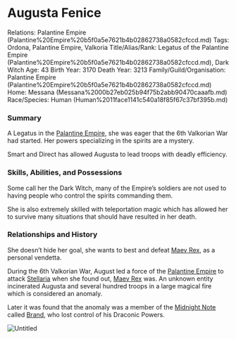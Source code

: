 # Augusta Fenice

Relations: Palantine Empire (Palantine%20Empire%20b5f0a5e7621b4b02862738a0582cfccd.md) 
Tags: Ordona, Palantine Empire, Valkoria
Title/Alias/Rank: Legatus of the Palantine Empire (Palantine%20Empire%20b5f0a5e7621b4b02862738a0582cfccd.md), Dark Witch
Age: 43
Birth Year: 3170
Death Year: 3213
Family/Guild/Organisation: Palantine Empire (Palantine%20Empire%20b5f0a5e7621b4b02862738a0582cfccd.md) 
Home: Messana (Messana%2000b27eb025b94f75b2abb90470caaafb.md) 
Race/Species: Human (Human%2011face1141c540a18f85f67c37bf395b.md)

### Summary

A Legatus in the [Palantine Empire](Palantine%20Empire%20b5f0a5e7621b4b02862738a0582cfccd.md), she was eager that the 6th Valkorian War had started. Her powers specializing in the spirits are a mystery. 

Smart and Direct has allowed Augusta to lead troops with deadly efficiency. 

### Skills, Abilities, and Possessions

Some call her the Dark Witch, many of the Empire’s soldiers are not used to having people who control the spirits commanding them.

She is also extremely skilled with teleportation magic which has allowed her to survive many situations that should have resulted in her death.

### **Relationships and History**

She doesn’t hide her goal, she wants to best and defeat [Maev Rex](Maev%20Rex%2025a28a4d34b9431bbcd0de9e8fa22817.md), as a personal vendetta.

During the 6th Valkorian War, August led a force of the [Palantine Empire](Palantine%20Empire%20b5f0a5e7621b4b02862738a0582cfccd.md) to attack [Stellaria](Stellaria%20f6088af7dce147c4aa46a6e35340ae67.md) when she found out, [Maev Rex](Maev%20Rex%2025a28a4d34b9431bbcd0de9e8fa22817.md) was. An unknown entity incinerated Augusta and several hundred troops in a large magical fire which is considered an anomaly. 

Later it was found that the anomaly was a member of the [Midnight Note](Midnight%20Note%20aabd4488c4ea43c393d10542ec8af339.md) called [Brand](Brand%20607d655e23dd44bd8e867a910c8172cf.md), who lost control of his Draconic Powers.

![Untitled](Untitled%20120.png)